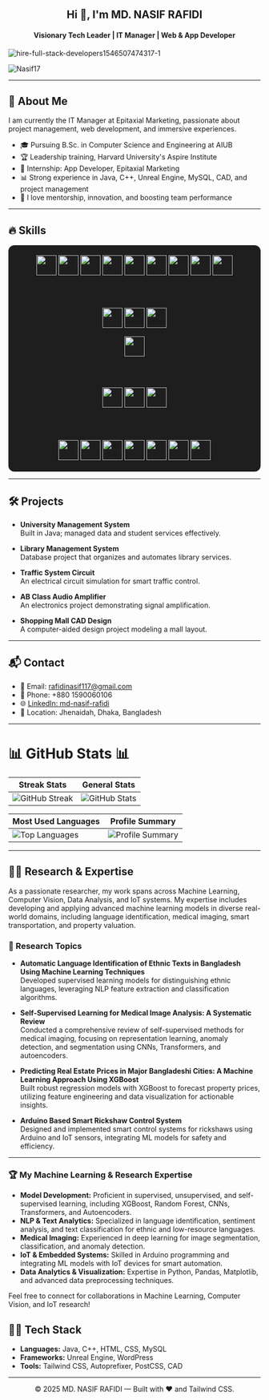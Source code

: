 <!-- Header -->
<h2 align="center">Hi 👋, I'm MD. NASIF RAFIDI</h2>
<h4 align="center">Visionary Tech Leader | IT Manager | Web & App Developer</h4>

![hire-full-stack-developers1546507474317-1](https://github.com/user-attachments/assets/232c2490-65af-4dc4-91ac-eb8b5f17c3bf)


<p align="left">
  <img src="https://komarev.com/ghpvc/?username=Nasif17&label=Profile%20views&color=0e75b6&style=flat" alt="Nasif17" />
</p>

---

## 🚀 About Me

I am currently the IT Manager at Epitaxial Marketing, passionate about project management, web development, and immersive experiences.
- 🎓 Pursuing B.Sc. in Computer Science and Engineering at AIUB
- 🏆 Leadership training, Harvard University's Aspire Institute
- 💼 Internship: App Developer, Epitaxial Marketing
- 📊 Strong experience in Java, C++, Unreal Engine, MySQL, CAD, and project management
- 🌱 I love mentorship, innovation, and boosting team performance

---

## 🔥 Skills

<div align="center" style="background-color:#1e1e1e; padding:20px; border-radius:12px;">
  
  <!-- Row 1 -->
  <img src="https://cdn.jsdelivr.net/gh/devicons/devicon/icons/cplusplus/cplusplus-original.svg" width="40" />
  <img src="https://cdn.jsdelivr.net/gh/devicons/devicon/icons/csharp/csharp-original.svg" width="40" />
  <img src="https://cdn.jsdelivr.net/gh/devicons/devicon/icons/python/python-original.svg" width="40" />
  <img src="https://cdn.jsdelivr.net/gh/devicons/devicon/icons/java/java-original.svg" width="40" />
  <img src="https://cdn.jsdelivr.net/gh/devicons/devicon/icons/bash/bash-original.svg" width="40" />
  <img src="https://cdn.jsdelivr.net/gh/devicons/devicon/icons/bootstrap/bootstrap-original.svg" width="40" />
  <img src="https://cdn.jsdelivr.net/gh/devicons/devicon/icons/php/php-original.svg" width="40" />
  <img src="https://cdn.jsdelivr.net/gh/devicons/devicon/icons/html5/html5-original.svg" width="40" />
  <img src="https://cdn.jsdelivr.net/gh/devicons/devicon/icons/css3/css3-original.svg" width="40" />
  
  <br/><br/>
  
  <!-- Row 2 -->
  <img src="https://cdn.jsdelivr.net/gh/devicons/devicon/icons/wordpress/wordpress-original.svg" width="40" />
<img src="https://th.bing.com/th/id/OIP.J85EtBLS9adCNk-khVGpeQHaDC?w=317&h=143&c=7&r=0&o=7&dpr=1.3&pid=1.7&rm=3" alt="Tailwind CSS Logo with Wordmark" width="40" />
 <img width="40"  alt="Unofficial_JavaScript_logo_2 svg" src="https://github.com/user-attachments/assets/41b96477-9bbd-405e-8749-f8cb956fae7b" />







>
  <img src="https://cdn.jsdelivr.net/gh/devicons/devicon/icons/mysql/mysql-original.svg" width="40" />
  

  
  <br/><br/>
  
  <!-- Row 3 -->
  <img src="https://cdn.jsdelivr.net/gh/devicons/devicon/icons/powershell/powershell-original.svg" width="40" />

 
  <img src="https://cdn.jsdelivr.net/gh/devicons/devicon/icons/react/react-original.svg" width="40" />
 
  <img src="https://cdn.jsdelivr.net/gh/devicons/devicon/icons/laravel/laravel-original.svg" width="40" />



  
  <br/><br/>
  
  <!-- Row 4 -->
  <img src="https://cdn.jsdelivr.net/gh/devicons/devicon/icons/git/git-original.svg" width="40" />
  <img src="https://cdn.jsdelivr.net/gh/devicons/devicon/icons/unrealengine/unrealengine-original.svg" width="40" />
<img src="https://cdn.jsdelivr.net/gh/devicons/devicon/icons/arduino/arduino-original.svg" alt="Arduino Logo" width="40" />

  <img src="https://cdn.jsdelivr.net/gh/devicons/devicon/icons/vscode/vscode-original.svg" width="40" />
  <img src="https://cdn.jsdelivr.net/gh/devicons/devicon/icons/atom/atom-original.svg" width="40" />
 
  <img src="https://cdn.jsdelivr.net/gh/devicons/devicon/icons/photoshop/photoshop-original.svg" width="40" />
  <img src="https://cdn.jsdelivr.net/gh/devicons/devicon/icons/illustrator/illustrator-plain.svg" width="40" />
  
</div>

---

## 🛠 Projects

- **University Management System**  
  Built in Java; managed data and student services effectively.

- **Library Management System**  
  Database project that organizes and automates library services.

- **Traffic System Circuit**  
  An electrical circuit simulation for smart traffic control.

- **AB Class Audio Amplifier**  
  An electronics project demonstrating signal amplification.

- **Shopping Mall CAD Design**  
  A computer-aided design project modeling a mall layout.

---

## 📬 Contact

- 📧 Email: [rafidinasif117@gmail.com](mailto:rafidinasif117@gmail.com)
- 📱 Phone: +880 1590060106
- 🌐 [LinkedIn: md-nasif-rafidi](https://www.linkedin.com/in/md-nasif-rafidi-63a13b265)
- 📍 Location: Jhenaidah, Dhaka, Bangladesh

---



# 📊 GitHub Stats 📊

| **Streak Stats** | **General Stats** |
|------------------|-------------------|
| ![GitHub Streak](https://github-readme-streak-stats.herokuapp.com/?user=Nasif17&theme=blue_green&hide_border=false) | ![GitHub Stats](https://github-readme-stats.vercel.app/api?username=Nasif17&show_icons=true&theme=blue-green&hide_border=true) |

| **Most Used Languages** | **Profile Summary** |
|------------------------|---------------------|
| ![Top Languages](https://github-readme-stats.vercel.app/api/top-langs/?username=Nasif17&layout=compact&theme=blue-green) | ![Profile Summary](http://github-profile-summary-cards.vercel.app/api/cards/profile-details?username=Nasif17&theme=blue_green) |


---
## 🧑‍🔬 Research & Expertise

As a passionate researcher, my work spans across Machine Learning, Computer Vision, Data Analysis, and IoT systems. My expertise includes developing and applying advanced machine learning models in diverse real-world domains, including language identification, medical imaging, smart transportation, and property valuation.

### 🔬 Research Topics

- **Automatic Language Identification of Ethnic Texts in Bangladesh Using Machine Learning Techniques**  
  Developed supervised learning models for distinguishing ethnic languages, leveraging NLP feature extraction and classification algorithms.

- **Self-Supervised Learning for Medical Image Analysis: A Systematic Review**  
  Conducted a comprehensive review of self-supervised methods for medical imaging, focusing on representation learning, anomaly detection, and segmentation using CNNs, Transformers, and autoencoders.

- **Predicting Real Estate Prices in Major Bangladeshi Cities: A Machine Learning Approach Using XGBoost**  
  Built robust regression models with XGBoost to forecast property prices, utilizing feature engineering and data visualization for actionable insights.

- **Arduino Based Smart Rickshaw Control System**  
  Designed and implemented smart control systems for rickshaws using Arduino and IoT sensors, integrating ML models for safety and efficiency.

---

### 🏆 My Machine Learning & Research Expertise

- **Model Development:** Proficient in supervised, unsupervised, and self-supervised learning, including XGBoost, Random Forest, CNNs, Transformers, and Autoencoders.
- **NLP & Text Analytics:** Specialized in language identification, sentiment analysis, and text classification for ethnic and low-resource languages.
- **Medical Imaging:** Experienced in deep learning for image segmentation, classification, and anomaly detection.
- **IoT & Embedded Systems:** Skilled in Arduino programming and integrating ML models with IoT devices for smart automation.
- **Data Analytics & Visualization:** Expertise in Python, Pandas, Matplotlib, and advanced data preprocessing techniques.

Feel free to connect for collaborations in Machine Learning, Computer Vision, and IoT research!

## 🧑‍💻 Tech Stack

- **Languages:** Java, C++, HTML, CSS, MySQL
- **Frameworks:** Unreal Engine, WordPress
- **Tools:** Tailwind CSS, Autoprefixer, PostCSS, CAD

---

<footer align="center">
  &copy; 2025 MD. NASIF RAFIDI — Built with ❤️ and Tailwind CSS.
</footer>
